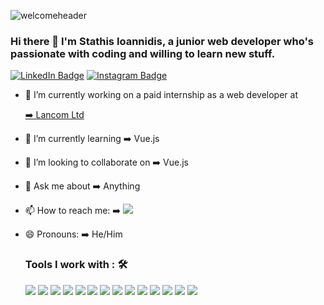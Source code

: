 ![welcomeheader](https://user-images.githubusercontent.com/56734272/134766499-b73f3503-4120-4580-acad-09499b47e31f.png)
### Hi there 👋  I'm Stathis Ioannidis, a junior web developer who's passionate with coding and willing to learn new stuff.
[![LinkedIn Badge](https://img.shields.io/badge/LinkedIn-Profile-informational?style=flat&logo=linkedin&logoColor=white&color=0D76A8)](https://www.linkedin.com/in/stathis-ioannidis-6399b6217/)
[![Instagram Badge](https://img.shields.io/badge/Instagram-Profile-informational?style=flat&logo=instagram&logoColor=white&color=black)](https://www.instagram.com/stathis_iw/)
<br>

- 🔭 I’m currently working on a paid internship as a web developer at <p><a href="https://www.lancom.gr/">➡️ Lancom Ltd</a></p>
- 🌱 I’m currently learning ➡️  Vue.js
- 👯 I’m looking to collaborate on ➡️  Vue.js
- 💬 Ask me about ➡️  Anything
- 📫 How to reach me: ➡️  <a href="mailto: ioannidis.stathis96@gmail.com"><img src="https://img.shields.io/badge/-ioannidis.stathis96@gmail.com-D14836?style=for-the-badge&logo=gmail&logoColor=white"></a>
- 😄 Pronouns: ➡️  He/Him
  
  ### Tools I work with : 🛠
  <img src="https://img.shields.io/badge/JavaScript-323330?style=for-the-badge&logo=javascript&logoColor=F7DF1E"> 
  <img src="https://img.shields.io/badge/HTML-239120?style=for-the-badge&logo=html5&logoColor=white">
  <img src="https://img.shields.io/badge/CSS-239120?&style=for-the-badge&logo=css3&logoColor=white">
  <img src="https://img.shields.io/badge/TypeScript-007ACC?style=for-the-badge&logo=typescript&logoColor=white">
  <img src="https://img.shields.io/badge/Vue.js-35495E?style=for-the-badge&logo=vue.js&logoColor=4FC08D">
  <img src="https://img.shields.io/badge/Tailwind_CSS-38B2AC?style=for-the-badge&logo=tailwind-css&logoColor=white">
  <img src="https://img.shields.io/badge/MySQL-00000F?style=for-the-badge&logo=mysql&logoColor=white">
  <img src="https://img.shields.io/badge/SQLite-07405E?style=for-the-badge&logo=sqlite&logoColor=white">
  <img src="https://img.shields.io/badge/git%20-%23F05032.svg?&style=for-the-badge&logo=git&logoColor=white">
  <img src="https://img.shields.io/badge/GraphQL-E10098?style=for-the-badge&logo=graphql&logoColor=white">
  <img src="https://img.shields.io/badge/Apollo%20GraphQL-311C87?style=for-the-badge&logo=apollo-graphql&logoColor=white">
  <img src="https://img.shields.io/badge/NPM-CB3837?style=for-the-badge&logo=npm&logoColor=white">
  <img src="https://img.shields.io/badge/C%23-239120?style=for-the-badge&logo=c-sharp&logoColor=white">
  <img src="https://img.shields.io/badge/Unity-100000?style=for-the-badge&logo=unity&logoColor=white">
  

<!-- <a href="https://github.com/Stathis96">
  <img align="center" style="margin:0.5rem" src="https://github-readme-stats.vercel.app/api?username=Stathis96&show_icons=true&line_height=27&count_private=true&title_color=ffffff&text_color=c9cacc&icon_color=4AB097&bg_color=1A2B34" alt="Stathis's GitHub Stats" />
</a> -->
